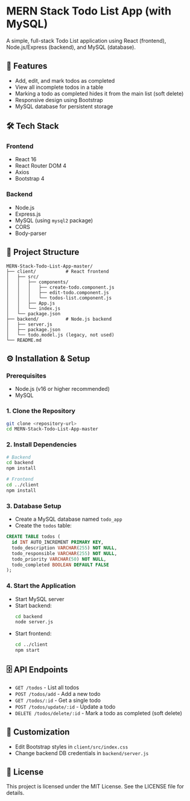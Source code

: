 # MERN Stack Todo List App (with MySQL)

A simple, full-stack Todo List application using React (frontend), Node.js/Express (backend), and MySQL (database).

## 🚀 Features
- Add, edit, and mark todos as completed
- View all incomplete todos in a table
- Marking a todo as completed hides it from the main list (soft delete)
- Responsive design using Bootstrap
- MySQL database for persistent storage

## 🛠️ Tech Stack
### Frontend
- React 16
- React Router DOM 4
- Axios
- Bootstrap 4

### Backend
- Node.js
- Express.js
- MySQL (using `mysql2` package)
- CORS
- Body-parser

## 📁 Project Structure
```
MERN-Stack-Todo-List-App-master/
├── client/           # React frontend
│   ├── src/
│   │   ├── components/
│   │   │   ├── create-todo.component.js
│   │   │   ├── edit-todo.component.js
│   │   │   └── todos-list.component.js
│   │   ├── App.js
│   │   └── index.js
│   └── package.json
├── backend/          # Node.js backend
│   ├── server.js
│   ├── package.json
│   └── todo.model.js (legacy, not used)
└── README.md
```

## ⚙️ Installation & Setup
### Prerequisites
- Node.js (v16 or higher recommended)
- MySQL

### 1. Clone the Repository
```sh
git clone <repository-url>
cd MERN-Stack-Todo-List-App-master
```

### 2. Install Dependencies
```sh
# Backend
cd backend
npm install

# Frontend
cd ../client
npm install
```

### 3. Database Setup
- Create a MySQL database named `todo_app`
- Create the `todos` table:
```sql
CREATE TABLE todos (
  id INT AUTO_INCREMENT PRIMARY KEY,
  todo_description VARCHAR(255) NOT NULL,
  todo_responsible VARCHAR(255) NOT NULL,
  todo_priority VARCHAR(50) NOT NULL,
  todo_completed BOOLEAN DEFAULT FALSE
);
```

### 4. Start the Application
- Start MySQL server
- Start backend:
  ```sh
  cd backend
  node server.js
  ```
- Start frontend:
  ```sh
  cd ../client
  npm start
  ```

## 🗄️ API Endpoints
- `GET /todos` - List all todos
- `POST /todos/add` - Add a new todo
- `GET /todos/:id` - Get a single todo
- `POST /todos/update/:id` - Update a todo
- `DELETE /todos/delete/:id` - Mark a todo as completed (soft delete)

## 🎨 Customization
- Edit Bootstrap styles in `client/src/index.css`
- Change backend DB credentials in `backend/server.js`

## 📄 License
This project is licensed under the MIT License. See the LICENSE file for details. 